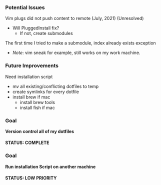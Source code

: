 ### Potential Issues
Vim plugs did not push content to remote (July, 2021) (Unresolved)
- Will PluggedInstall fix?
  - If not, create submodules

The first time I tried to make a submodule, index already exists exception
- *Note*: vim sneak for example, still works on my work machine.

### Future Improvements
Need installation script 
- mv all existing/conflicting dotfiles to temp
- create symlinks for every dotfile
- install brew if mac
  - install brew tools 
  - install fish if mac

### Goal
**Version control all of my dotfiles**

#### STATUS: COMPLETE

### Goal
**Run installation Script on another machine**

#### STATUS: LOW PRIORITY
